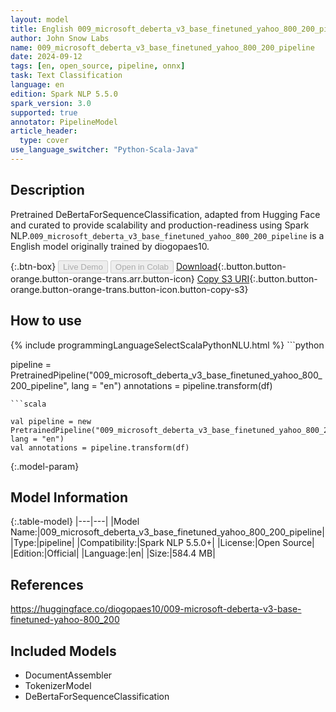 ```yaml
---
layout: model
title: English 009_microsoft_deberta_v3_base_finetuned_yahoo_800_200_pipeline pipeline DeBertaForSequenceClassification from diogopaes10
author: John Snow Labs
name: 009_microsoft_deberta_v3_base_finetuned_yahoo_800_200_pipeline
date: 2024-09-12
tags: [en, open_source, pipeline, onnx]
task: Text Classification
language: en
edition: Spark NLP 5.5.0
spark_version: 3.0
supported: true
annotator: PipelineModel
article_header:
  type: cover
use_language_switcher: "Python-Scala-Java"
---
```


## Description

Pretrained DeBertaForSequenceClassification, adapted from Hugging Face and curated to provide scalability and production-readiness using Spark NLP.`009_microsoft_deberta_v3_base_finetuned_yahoo_800_200_pipeline` is a English model originally trained by diogopaes10.

{:.btn-box}
<button class="button button-orange" disabled>Live Demo</button>
<button class="button button-orange" disabled>Open in Colab</button>
[Download](https://s3.amazonaws.com/auxdata.johnsnowlabs.com/public/models/009_microsoft_deberta_v3_base_finetuned_yahoo_800_200_pipeline_en_5.5.0_3.0_1726168691662.zip){:.button.button-orange.button-orange-trans.arr.button-icon}
[Copy S3 URI](s3://auxdata.johnsnowlabs.com/public/models/009_microsoft_deberta_v3_base_finetuned_yahoo_800_200_pipeline_en_5.5.0_3.0_1726168691662.zip){:.button.button-orange.button-orange-trans.button-icon.button-copy-s3}

## How to use



<div class="tabs-box" markdown="1">
{% include programmingLanguageSelectScalaPythonNLU.html %}
```python

pipeline = PretrainedPipeline("009_microsoft_deberta_v3_base_finetuned_yahoo_800_200_pipeline", lang = "en")
annotations =  pipeline.transform(df)   

```
```scala

val pipeline = new PretrainedPipeline("009_microsoft_deberta_v3_base_finetuned_yahoo_800_200_pipeline", lang = "en")
val annotations = pipeline.transform(df)

```
</div>

{:.model-param}
## Model Information

{:.table-model}
|---|---|
|Model Name:|009_microsoft_deberta_v3_base_finetuned_yahoo_800_200_pipeline|
|Type:|pipeline|
|Compatibility:|Spark NLP 5.5.0+|
|License:|Open Source|
|Edition:|Official|
|Language:|en|
|Size:|584.4 MB|

## References

https://huggingface.co/diogopaes10/009-microsoft-deberta-v3-base-finetuned-yahoo-800_200

## Included Models

- DocumentAssembler
- TokenizerModel
- DeBertaForSequenceClassification